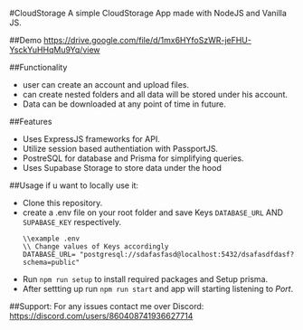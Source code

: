 #CloudStorage
A simple CloudStorage App made with NodeJS and Vanilla JS.

##Demo
https://drive.google.com/file/d/1mx6HYfoSzWR-jeFHU-YsckYuHHqMu9Yq/view

##Functionality
- user can create an account and upload files.
- can create nested folders and all data will be stored under his account.
- Data can be downloaded at any point of time in future.

##Features
- Uses ExpressJS frameworks for API.
- Utilize session based authentiation with PassportJS.
- PostreSQL for database and Prisma for simplifying queries.
- Uses Supabase Storage to store data under the hood

##Usage
if u want to locally use it:
- Clone this repository.
- create a .env file on your root folder and save Keys `DATABASE_URL` AND `SUPABASE_KEY` respectively.
  ```
  \\example .env
  \\ Change values of Keys accordingly
  DATABASE_URL= "postgresql://sdafasfasd@localhost:5432/dsafasdfdasf?schema=public"
  ```
- Run `npm run setup` to install required packages and Setup prisma.
- After settting up run `npm run start` and app will starting listening to *Port*.

##Support: 
For any issues contact me over Discord: https://discord.com/users/860408741936627714
